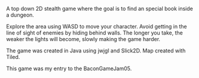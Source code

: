A top down 2D stealth game where the goal is to find an special book inside a dungeon.

Explore the area using WASD to move your character. Avoid getting in the line of sight of enemies by hiding behind walls. The longer you take, the weaker the lights will become, slowly making the game harder.

The game was created in Java using jwjgl and Slick2D. Map created with Tiled.

This game was my entry to the BaconGameJam05.
